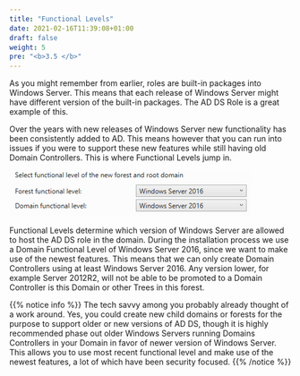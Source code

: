 ```yaml
---
title: "Functional Levels"
date: 2021-02-16T11:39:08+01:00
draft: false
weight: 5
pre: "<b>3.5 </b>"
---
```


As you might remember from earlier, roles are built-in packages into Windows Server. This means that each release of Windows Server might have different version of the built-in packages. The AD DS Role is a great example of this.

Over the years with new releases of Windows Server new functionality has been consistently added to AD. This means however that you can run into issues if you were to support these new features while still having old Domain Controllers. This is where Functional Levels jump in.

![](functional_levels.png)

Functional Levels determine which version of Windows Server are allowed to host the AD DS role in the domain. During the installation process we use a Domain Functional Level of Windows Server 2016, since we want to make use of the newest features. This means that we can only create Domain Controllers using at least Windows Server 2016. Any version lower, for example Server 2012R2, will not be able to be promoted to a Domain Controller is this Domain or other Trees in this forest.

{{% notice info %}}
The tech savvy among you probably already thought of a work around. Yes, you could create new child domains or forests for the purpose to support older or new versions of AD DS, though it is highly recommended phase out older Windows Servers running Domains Controllers in your Domain in favor of newer version of Windows Server. This allows you to use most recent functional level and make use of the newest features, a lot of which have been security focused.
{{% /notice %}}
